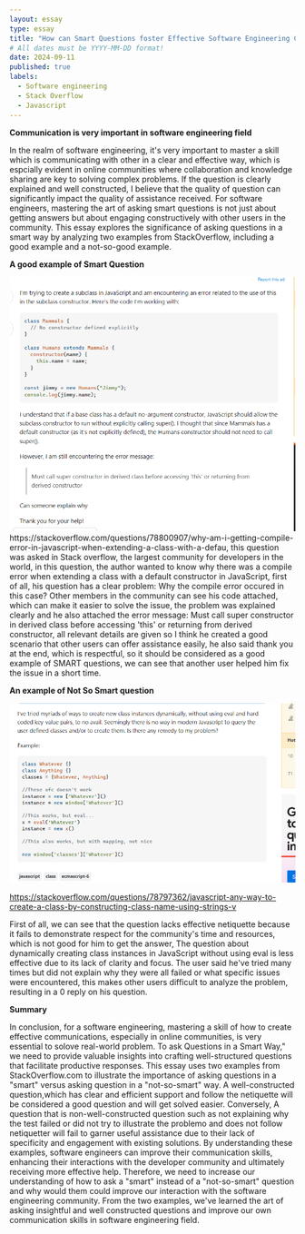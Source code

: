 ```yaml
---
layout: essay
type: essay
title: "How can Smart Questions foster Effective Software Engineering Communication"
# All dates must be YYYY-MM-DD format!
date: 2024-09-11
published: true
labels:
  - Software engineering
  - Stack Overflow
  - Javascript
---
```




**Communication is very important in software engineering field**

In the realm of software engineering, it's very important to master a skill which is communicating with other in a clear and effective way, which is espcially evident in online communities where collaboration and knowledge sharing are key to solving complex problems. If the question is clearly explained and well constructed, I believe that the quality of question can significantly impact the quality of assistance received. For software engineers, mastering the art of asking smart questions is not just about getting answers but about engaging constructively with other users in the community. This essay explores the significance of asking questions in a smart way by analyzing two examples from StackOverflow, including a good example and a not-so-good example. 



**A good example of Smart Question**


<img width="1000px" class="rounded float-start pe-4" src="../img/goodExample.png">
https://stackoverflow.com/questions/78800907/why-am-i-getting-compile-error-in-javascript-when-extending-a-class-with-a-defau, this question was asked in Stack overflow, the largest community for developers in the world, in this question, the author wanted to know why there was a compile error when extending a class with a default constructor in JavaScript, first of all, his question has a clear problem: Why the compile error occured in this case? Other members in the community can see his code attached, which can make it easier to solve the issue, the problem was explained clearly and he also attached the error message: Must call super constructor in derived class before accessing 'this' or returning from derived constructor, all relevant details are given so I think he created a good scenario that other users can offer assistance easily, he also said thank you at the end, which is respectful, so it should be considered as a good example of SMART questions, we can see that another user helped him fix the issue in a short time.  

**An example of Not So Smart question**

<img width="1000px" class="rounded float-start pe-4" src="../img/badExample.png">

https://stackoverflow.com/questions/78797362/javascript-any-way-to-create-a-class-by-constructing-class-name-using-strings-v

First of all, we can see that the question lacks effective netiquette because it fails to demonstrate respect for the community's time and resources, which is not good for him to get the answer, The question about dynamically creating class instances in JavaScript without using eval is less effective due to its lack of clarity and focus. The user said he've tried many times but did not explain why they were all failed or what specific issues were encountered, this makes other users difficult to analyze the problem, resulting in a 0 reply on his question. 

**Summary**


In conclusion, for a software engineering, mastering a skill of how to create effective communications, especially in online communities, is very essential to solove real-world problem. To ask Questions in a Smart Way," we need to provide valuable insights into crafting well-structured questions that facilitate productive responses. This essay uses two examples from StackOverflow.com to illustrate the importance of asking questions in a "smart" versus asking question in a "not-so-smart" way. A well-constructed question,which has clear and efficient support and follow the netiquette will be considered a good question and will get solved easier. Conversely, A question that is non-well-constructed question such as not explaining why the test failed or did not try to illustrate the problemo and does not follow netiquetter will fail to garner useful assistance due to their lack of specificity and engagement with existing solutions. By understanding these examples, software engineers can improve their communication skills, enhancing their interactions with the developer community and ultimately receiving more effective help. Therefore, we need to increase our understanding of how to ask a "smart" instead of a "not-so-smart" question and why would them could improve our interaction with the software engineering community. From the two examples, we've learned the art of asking insightful and well constructed questions and improve our own communication skills in software engineering field.




